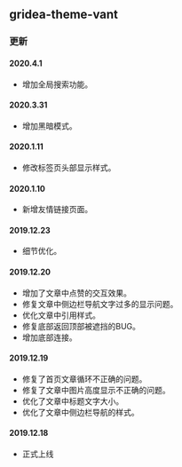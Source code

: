 ## gridea-theme-vant

### 更新

#### 2020.4.1
- 增加全局搜索功能。

#### 2020.3.31
- 增加黑暗模式。

#### 2020.1.11
- 修改标签页头部显示样式。

#### 2020.1.10
- 新增友情链接页面。

#### 2019.12.23
- 细节优化。

#### 2019.12.20
- 增加了文章中点赞的交互效果。
- 修复文章中侧边栏导航文字过多的显示问题。
- 优化文章中引用样式。
- 修复底部返回顶部被遮挡的BUG。
- 增加底部连接。

#### 2019.12.19
- 修复了首页文章循环不正确的问题。
- 修复了文章中图片高度显示不正确的问题。
- 优化了文章中标题文字大小。
- 优化了文章中侧边栏导航的样式。


#### 2019.12.18
- 正式上线